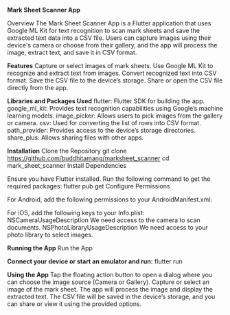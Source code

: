 **Mark Sheet Scanner App**   

Overview
The Mark Sheet Scanner App is a Flutter application that uses Google ML Kit for text recognition to scan mark sheets and save the extracted text data into a CSV file. Users can capture images using their device's camera or choose from their gallery, and the app will process the image, extract text, and save it in CSV format.

**Features**
Capture or select images of mark sheets.
Use Google ML Kit to recognize and extract text from images.
Convert recognized text into CSV format.
Save the CSV file to the device’s storage.
Share or open the CSV file directly from the app.

**Libraries and Packages Used**
flutter: Flutter SDK for building the app.
google_ml_kit: Provides text recognition capabilities using Google’s machine learning models.
image_picker: Allows users to pick images from the gallery or camera.
csv: Used for converting the list of rows into CSV format.
path_provider: Provides access to the device’s storage directories.
share_plus: Allows sharing files with other apps.

**Installation**
Clone the Repository
git clone https://github.com/buddhitamang/marksheet_scanner
cd mark_sheet_scanner
Install Dependencies

Ensure you have Flutter installed. Run the following command to get the required packages:
flutter pub get
Configure Permissions

For Android, add the following permissions to your AndroidManifest.xml:
<uses-permission android:name="android.permission.CAMERA"/>
<uses-permission android:name="android.permission.READ_EXTERNAL_STORAGE"/>
<uses-permission android:name="android.permission.WRITE_EXTERNAL_STORAGE"/>

For iOS, add the following keys to your Info.plist:
<key>NSCameraUsageDescription</key>
<string>We need access to the camera to scan documents.</string>
<key>NSPhotoLibraryUsageDescription</key>
<string>We need access to your photo library to select images.</string>

**Running the App**
Run the App

**Connect your device or start an emulator and run:**
flutter run

**Using the App**
Tap the floating action button to open a dialog where you can choose the image source (Camera or Gallery).
Capture or select an image of the mark sheet.
The app will process the image and display the extracted text.
The CSV file will be saved in the device’s storage, and you can share or view it using the provided options.
